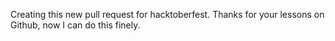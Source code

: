 Creating this new pull request for hacktoberfest.
Thanks for your lessons on Github, now I can do this finely.
